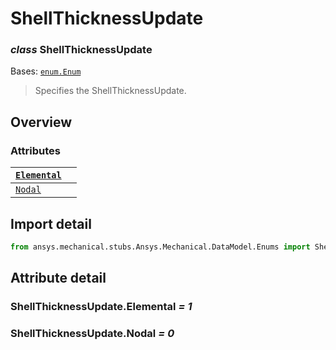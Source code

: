 <a id="shellthicknessupdate"></a>

# ShellThicknessUpdate

<a id="ShellThicknessUpdate"></a>

### *class* ShellThicknessUpdate

Bases: [`enum.Enum`](https://docs.python.org/3/library/enum.html#enum.Enum)

> Specifies the ShellThicknessUpdate.

> <!-- !! processed by numpydoc !! -->

<a id="overview"></a>

## Overview

### Attributes

| [`Elemental`](#ShellThicknessUpdate.Elemental)   |    |
|--------------------------------------------------|----|
| [`Nodal`](#ShellThicknessUpdate.Nodal)           |    |

<a id="import-detail"></a>

## Import detail

```python
from ansys.mechanical.stubs.Ansys.Mechanical.DataModel.Enums import ShellThicknessUpdate
```

<a id="attribute-detail"></a>

## Attribute detail

<a id="ShellThicknessUpdate.Elemental"></a>

### ShellThicknessUpdate.Elemental *= 1*

<a id="ShellThicknessUpdate.Nodal"></a>

### ShellThicknessUpdate.Nodal *= 0*
